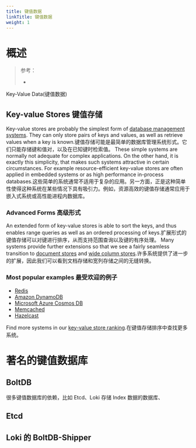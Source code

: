 ```yaml
---
title: 键值数据
linkTitle: 键值数据
weight: 1
---
```


# 概述

> 参考：
>
> - 

Key-Value Data(键值数据)

## Key-value Stores 键值存储

Key-value stores are probably the simplest form of [database management systems](https://db-engines.com/en/article/Database+Management+System). They can only store pairs of keys and values, as well as retrieve values when a key is known.键值存储可能是最简单的数据库管理系统形式。它们只能存储键和值对，以及在已知键时检索值。
These simple systems are normally not adequate for complex applications. On the other hand, it is exactly this simplicity, that makes such systems attractive in certain circumstances. For example resource-efficient key-value stores are often applied in embedded systems or as high performance in-process databases.这些简单的系统通常不适用于复杂的应用。另一方面，正是这种简单性使得这种系统在某些情况下具有吸引力。例如，资源高效的键值存储通常应用于嵌入式系统或高性能进程内数据库。

### Advanced Forms 高级形式

An extended form of key-value stores is able to sort the keys, and thus enables range queries as well as an ordered processing of keys.扩展形式的键值存储可以对键进行排序，从而支持范围查询以及键的有序处理。
Many systems provide further extensions so that we see a fairly seamless transition to [document stores](https://db-engines.com/en/article/Document+Stores) and [wide column stores](https://db-engines.com/en/article/Wide+Column+Stores).许多系统提供了进一步的扩展，因此我们可以看到文档存储和宽列存储之间的无缝转换。

### Most popular examples 最受欢迎的例子

- [Redis](https://db-engines.com/en/system/Redis)
- [Amazon DynamoDB](https://db-engines.com/en/system/Amazon+DynamoDB)
- [Microsoft Azure Cosmos DB](https://db-engines.com/en/system/Microsoft+Azure+Cosmos+DB)
- [Memcached](https://db-engines.com/en/system/Memcached)
- [Hazelcast](https://db-engines.com/en/system/Hazelcast)

Find more systems in our [key-value store ranking](https://db-engines.com/en/ranking/key-value+store).在键值存储排序中查找更多系统。

# 著名的键值数据库

## BoltDB

很多键值数据库的依赖，比如 Etcd、Loki 存储 Index 数据的数据库、

## Etcd

## Loki 的 BoltDB-Shipper
